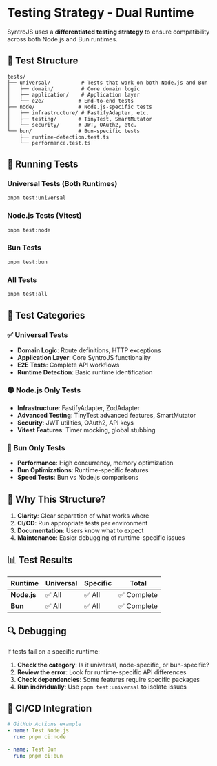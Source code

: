# Testing Strategy - Dual Runtime

SyntroJS uses a **differentiated testing strategy** to ensure compatibility across both Node.js and Bun runtimes.

## 📁 Test Structure

```
tests/
├── universal/          # Tests that work on both Node.js and Bun
│   ├── domain/         # Core domain logic
│   ├── application/    # Application layer
│   └── e2e/           # End-to-end tests
├── node/              # Node.js-specific tests
│   ├── infrastructure/ # FastifyAdapter, etc.
│   ├── testing/       # TinyTest, SmartMutator
│   └── security/      # JWT, OAuth2, etc.
└── bun/               # Bun-specific tests
    ├── runtime-detection.test.ts
    └── performance.test.ts
```

## 🚀 Running Tests

### Universal Tests (Both Runtimes)
```bash
pnpm test:universal
```

### Node.js Tests (Vitest)
```bash
pnpm test:node
```

### Bun Tests
```bash
pnpm test:bun
```

### All Tests
```bash
pnpm test:all
```

## 🔧 Test Categories

### ✅ Universal Tests
- **Domain Logic**: Route definitions, HTTP exceptions
- **Application Layer**: Core SyntroJS functionality
- **E2E Tests**: Complete API workflows
- **Runtime Detection**: Basic runtime identification

### 🟢 Node.js Only Tests
- **Infrastructure**: FastifyAdapter, ZodAdapter
- **Advanced Testing**: TinyTest advanced features, SmartMutator
- **Security**: JWT utilities, OAuth2, API keys
- **Vitest Features**: Timer mocking, global stubbing

### 🔵 Bun Only Tests
- **Performance**: High concurrency, memory optimization
- **Bun Optimizations**: Runtime-specific features
- **Speed Tests**: Bun vs Node.js comparisons

## 🎯 Why This Structure?

1. **Clarity**: Clear separation of what works where
2. **CI/CD**: Run appropriate tests per environment
3. **Documentation**: Users know what to expect
4. **Maintenance**: Easier debugging of runtime-specific issues

## 📊 Test Results

| Runtime | Universal | Specific | Total |
|---------|-----------|----------|-------|
| **Node.js** | ✅ All | ✅ All | ✅ Complete |
| **Bun** | ✅ All | ✅ All | ✅ Complete |

## 🔍 Debugging

If tests fail on a specific runtime:

1. **Check the category**: Is it universal, node-specific, or bun-specific?
2. **Review the error**: Look for runtime-specific API differences
3. **Check dependencies**: Some features require specific packages
4. **Run individually**: Use `pnpm test:universal` to isolate issues

## 🚀 CI/CD Integration

```yaml
# GitHub Actions example
- name: Test Node.js
  run: pnpm ci:node

- name: Test Bun
  run: pnpm ci:bun
```
